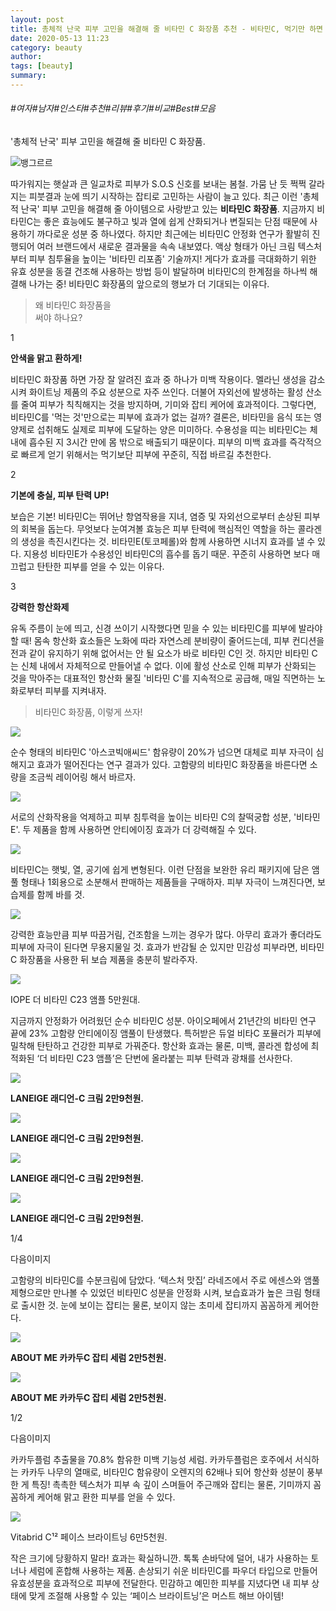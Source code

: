 ```yaml
---
layout: post
title: 총체적 난국 피부 고민을 해결해 줄 비타민 C 화장품 추천 - 비타민C, 먹기만 하면 효과 없어!
date: 2020-05-13 11:23
category: beauty
author: 
tags: [beauty]
summary: 
---
```


###### #여자#남자#인스타#추천#리뷰#후기#비교#Best#모음

'총체적 난국' 피부 고민을 해결해 줄 비타민 C 화장품.

![뱅그르르](https://t1.daumcdn.net/liveboard/emoticon/kakaofriends/v1/niniz4/3.gif)

따가워지는 햇살과 큰 일교차로 피부가 S.O.S 신호를 보내는 봄철. 가뭄 난 듯 쩍쩍 갈라지는 피붓결과 눈에 띄기 시작하는 잡티로 고민하는 사람이 늘고 있다. 최근 이런 '총체적 난국' 피부 고민을 해결해 줄 아이템으로 사랑받고 있는  **비타민C 화장품**. 지금까지 비타민C는 좋은 효능에도 불구하고 빛과 열에 쉽게 산화되거나 변질되는 단점 때문에 사용하기 까다로운 성분 중 하나였다. 하지만 최근에는 비타민C 안정화 연구가 활발히 진행되어 여러 브랜드에서 새로운 결과물을 속속 내보였다. 액상 형태가 아닌 크림 텍스처부터 피부 침투율을 높이는 '비타민 리포좀' 기술까지! 게다가 효과를 극대화하기 위한 유효 성분을 동결 건조해 사용하는 방법 등이 발달하며 비타민C의 한계점을 하나씩 해결해 나가는 중! 비타민C 화장품의 앞으로의 행보가 더 기대되는 이유다.

> 왜 비타민C 화장품을  
> 써야 하나요?  

1

**안색을 맑고 환하게!**

비타민C 화장품 하면 가장 잘 알려진 효과 중 하나가 미백 작용이다. 멜라닌 생성을 감소시켜 화이트닝 제품의 주요 성분으로 자주 쓰인다. 더불어 자외선에 발생하는 활성 산소를 줄여 피부가 칙칙해지는 것을 방지하며, 기미와 잡티 케어에 효과적이다. 그렇다면, 비타민C를 '먹는 것'만으로는 피부에 효과가 없는 걸까? 결론은, 비타민을 음식 또는 영양제로 섭취해도 실제로 피부에 도달하는 양은 미미하다. 수용성을 띠는 비타민C는 체내에 흡수된 지 3시간 만에 몸 밖으로 배출되기 때문이다. 피부의 미백 효과를 즉각적으로 빠르게 얻기 위해서는 먹기보단 피부에 꾸준히, 직접 바르길 추천한다.  

2

**기본에 충실, 피부 탄력 UP!**

보습은 기본! 비타민C는 뛰어난 항염작용을 지녀, 염증 및 자외선으로부터 손상된 피부의 회복을 돕는다. 무엇보다 눈여겨볼 효능은 피부 탄력에 핵심적인 역할을 하는 콜라겐의 생성을 촉진시킨다는 것. 비타민E(토코페롤)와 함께 사용하면 시너지 효과를 낼 수 있다. 지용성 비타민E가 수용성인 비타민C의 흡수를 돕기 때문. 꾸준히 사용하면 보다 매끄럽고 탄탄한 피부를 얻을 수 있는 이유다.  

3

**강력한 항산화제**

유독 주름이 눈에 띄고, 신경 쓰이기 시작했다면 믿을 수 있는 비타민C를 피부에 발라야 할 때! 몸속 항산화 효소들은 노화에 따라 자연스레 분비량이 줄어드는데, 피부 컨디션을 전과 같이 유지하기 위해 없어서는 안 될 요소가 바로 비타민 C인 것. 하지만 비타민 C는 신체 내에서 자체적으로 만들어낼 수 없다. 이에 활성 산소로 인해 피부가 산화되는 것을 막아주는 대표적인 항산화 물질 '비타민 C'를 지속적으로 공급해, 매일 직면하는 노화로부터 피부를 지켜내자.  

> 비타민C 화장품, 이렇게 쓰자!  

[![](https://img1.daumcdn.net/thumb/R720x0/?fname=https%3A%2F%2Ft1.daumcdn.net%2Fliveboard%2Fbazaarkorea%2F294948b4d1e64bcebc9cac0fa0df590d.jpg)](https://www.harpersbazaar.co.kr/article/45696?utm_source=1boon&utm_medium=referral&utm_campaign=article)

순수 형태의 비타민C '아스코빅애씨드' 함유량이 20%가 넘으면 대체로 피부 자극이 심해지고 효과가 떨어진다는 연구 결과가 있다. 고함량의 비타민C 화장품을 바른다면 소량을 조금씩 레이어링 해서 바르자.  

[![](https://img1.daumcdn.net/thumb/R720x0/?fname=https%3A%2F%2Ft1.daumcdn.net%2Fliveboard%2Fbazaarkorea%2F7a027ecc19f744cb811cfafee06e887f.jpg)](https://www.harpersbazaar.co.kr/article/45696?utm_source=1boon&utm_medium=referral&utm_campaign=article)

서로의 산화작용을 억제하고 피부 침투력을 높이는 비타민 C의 찰떡궁합 성분, '비타민E'. 두 제품을 함께 사용하면 안티에이징 효과가 더 강력해질 수 있다.  

[![](https://img1.daumcdn.net/thumb/R720x0/?fname=https%3A%2F%2Ft1.daumcdn.net%2Fliveboard%2Fbazaarkorea%2F3c66457a698c4de69226c66324e5bbb1.jpg)](https://www.harpersbazaar.co.kr/article/45696?utm_source=1boon&utm_medium=referral&utm_campaign=article)

비타민C는 햇빛, 열, 공기에 쉽게 변형된다. 이런 단점을 보완한 유리 패키지에 담은 앰풀 형태나 1회용으로 소분해서 판매하는 제품들을 구매하자. 피부 자극이 느껴진다면, 보습제를 함께 바를 것.  

[![](https://img1.daumcdn.net/thumb/R720x0/?fname=https%3A%2F%2Ft1.daumcdn.net%2Fliveboard%2Fbazaarkorea%2F9bcb34ad031c436eb69d0c47029db1af.jpg)](https://www.harpersbazaar.co.kr/article/45696?utm_source=1boon&utm_medium=referral&utm_campaign=article)

강력한 효능만큼 피부 따끔거림, 건조함을 느끼는 경우가 많다. 아무리 효과가 좋더라도 피부에 자극이 된다면 무용지물일 것. 효과가 반감될 순 있지만 민감성 피부라면, 비타민C 화장품을 사용한 뒤 보습 제품을 충분히 발라주자.  

[![](https://img1.daumcdn.net/thumb/R720x0/?fname=https%3A%2F%2Ft1.daumcdn.net%2Fliveboard%2Fbazaarkorea%2Feccf09a9ec294a91ba2165fac270fdc3.jpg)](https://www.harpersbazaar.co.kr/article/45696?utm_source=1boon&utm_medium=referral&utm_campaign=article)

IOPE 더 비타민 C23 앰플 5만원대.  

지금까지 안정화가 어려웠던 순수 비타민C 성분. 아이오페에서 21년간의 비타민 연구 끝에 23% 고함량 안티에이징 앰풀이 탄생했다. 특허받은 듀얼 비타C 포뮬러가 피부에 밀착해 탄탄하고 건강한 피부로 가꿔준다. 항산화 효과는 물론, 미백, 콜라겐 합성에 최적화된 ‘더 비타민 C23 앰플’은 단번에 올라붙는 피부 탄력과 광채를 선사한다.  

![](https://img1.daumcdn.net/thumb/S720x720/?scode=1boon&fname=https://t1.daumcdn.net/liveboard/bazaarkorea/bc2102b9756f4c59b0c305c040a3d97c.JPG)

**LANEIGE 래디언-C 크림 2만9천원.**

![](https://img1.daumcdn.net/thumb/S720x720/?scode=1boon&fname=https://t1.daumcdn.net/liveboard/bazaarkorea/dea6bb044fe14e3096540ed751162f5c.JPG)

**LANEIGE 래디언-C 크림 2만9천원.**

![](https://img1.daumcdn.net/thumb/S720x720/?scode=1boon&fname=https://t1.daumcdn.net/liveboard/bazaarkorea/57805c8eb392438ca4b3b1e2a1ea5e7e.JPG)

**LANEIGE 래디언-C 크림 2만9천원.**

![](https://img1.daumcdn.net/thumb/S720x720/?scode=1boon&fname=https://t1.daumcdn.net/liveboard/bazaarkorea/56c211adccc84f69a97841933e43a283.JPG)

**LANEIGE 래디언-C 크림 2만9천원.**

1/4

다음이미지

고함량의 비타민C를 수분크림에 담았다. ‘텍스처 맛집’ 라네즈에서 주로 에센스와 앰풀 제형으로만 만나볼 수 있었던 비타민C 성분을 안정화 시켜, 보습효과가 높은 크림 형태로 출시한 것. 눈에 보이는 잡티는 물론, 보이지 않는 초미세 잡티까지 꼼꼼하게 케어한다.  

![](https://img1.daumcdn.net/thumb/S720x720/?scode=1boon&fname=https://t1.daumcdn.net/liveboard/bazaarkorea/c0df8b257a3242e98c8b92b1e2743d80.JPG)

**ABOUT ME 카카두C 잡티 세럼 2만5천원.**

![](https://img1.daumcdn.net/thumb/S720x720/?scode=1boon&fname=https://t1.daumcdn.net/liveboard/bazaarkorea/5c6ae4c913514d079dca80a285da0ade.JPG)

**ABOUT ME 카카두C 잡티 세럼 2만5천원.**

1/2

다음이미지

카카두플럼 추출물을 70.8% 함유한 미백 기능성 세럼. 카카두플럼은 호주에서 서식하는 카카두 나무의 열매로, 비타민C 함유량이 오렌지의 62배나 되어 항산화 성분이 풍부한 게 특징! 촉촉한 텍스처가 피부 속 깊이 스며들어 주근깨와 잡티는 물론, 기미까지 꼼꼼하게 케어해 맑고 환한 피부를 얻을 수 있다.  

[![](https://img1.daumcdn.net/thumb/R720x0/?fname=https%3A%2F%2Ft1.daumcdn.net%2Fliveboard%2Fbazaarkorea%2F083b6a556d34419b812e8b466ad1aff2.jpg)](https://www.harpersbazaar.co.kr/article/45696?utm_source=1boon&utm_medium=referral&utm_campaign=article)

Vitabrid C¹² 페이스 브라이트닝 6만5천원.  

작은 크기에 당황하지 말라! 효과는 확실하니깐. 톡톡 손바닥에 덜어, 내가 사용하는 토너나 세럼에 혼합해 사용하는 제품. 손상되기 쉬운 비타민C를 파우더 타입으로 만들어 유효성분을 효과적으로 피부에 전달한다. 민감하고 예민한 피부를 지녔다면 내 피부 상태에 맞게 조절해 사용할 수 있는 ‘페이스 브라이트닝’은 머스트 해브 아이템!